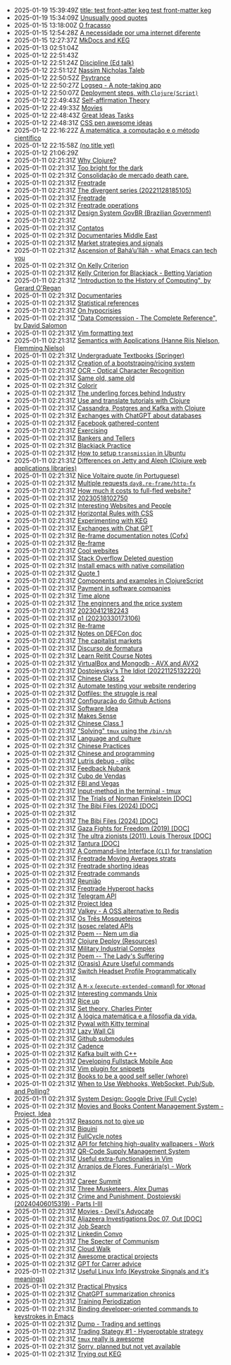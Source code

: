 * 2025-01-19 15:39:49Z [title: test front-atter keg
test front-matter keg](../178)
* 2025-01-19 15:34:09Z [Unusually good quotes](../88)
* 2025-01-15 13:18:00Z [O fracasso](../177)
* 2025-01-15 12:54:28Z [A necessidade por uma internet diferente](../176)
* 2025-01-15 12:27:37Z [MkDocs and KEG](../175)
* 2025-01-13 02:51:04Z [](../15)
* 2025-01-12 22:51:43Z [](../97)
* 2025-01-12 22:51:24Z [Discipline (Ed talk)](../90)
* 2025-01-12 22:51:12Z [Nassim Nicholas Taleb](../84)
* 2025-01-12 22:50:52Z [Psytrance ](../74)
* 2025-01-12 22:50:27Z [Logseq - A note-taking app](../72)
* 2025-01-12 22:50:07Z [Deployment steps, with `Clojure(Script)`](../56)
* 2025-01-12 22:49:43Z [Self-affirmation Theory](../152)
* 2025-01-12 22:49:33Z [Movies](../115)
* 2025-01-12 22:48:43Z [Great Ideas Tasks](../136)
* 2025-01-12 22:48:31Z [CSS pen awesome ideas](../128)
* 2025-01-12 22:16:22Z [A matemática, a computação e o método científico](../94)
* 2025-01-12 22:15:58Z [(no title yet) ](../71)
* 2025-01-12 21:06:29Z [](../173)
* 2025-01-11 02:21:31Z [Why Clojure?](../86)
* 2025-01-11 02:21:31Z [Too bright for the dark](../85)
* 2025-01-11 02:21:31Z [Consolidação de mercado death care.](../87)
* 2025-01-11 02:21:31Z [Freqtrade](../89)
* 2025-01-11 02:21:31Z [The divergent series (20221128185105)](../9)
* 2025-01-11 02:21:31Z [Freqtrade](../91)
* 2025-01-11 02:21:31Z [Freqtrade operations](../92)
* 2025-01-11 02:21:31Z [Design System GovBR (Brazilian Government)](../93)
* 2025-01-11 02:21:31Z [](../95)
* 2025-01-11 02:21:31Z [Contatos](../96)
* 2025-01-11 02:21:31Z [Documentaries Middle East](../98)
* 2025-01-11 02:21:31Z [Market strategies and signals](../99)
* 2025-01-11 02:21:31Z [Ascension of Bahá’u’lláh - what Emacs can tech you](../63)
* 2025-01-11 02:21:31Z [On Kelly Criterion](../80)
* 2025-01-11 02:21:31Z [Kelly Criterion for Blackjack - Betting Variation](../76)
* 2025-01-11 02:21:31Z ["Introduction to the History of Computing", by Gerard O'Regan](../73)
* 2025-01-11 02:21:31Z [Documentaries](../77)
* 2025-01-11 02:21:31Z [Statistical references](../78)
* 2025-01-11 02:21:31Z [On hypocrisies](../79)
* 2025-01-11 02:21:31Z ["Data Compression - The Complete Reference", by David Salomon](../70)
* 2025-01-11 02:21:31Z [Vim formatting text](../7)
* 2025-01-11 02:21:31Z [Semantics with Applications (Hanne Riis Nielson, Flemming Nielso)](../69)
* 2025-01-11 02:21:31Z [Undergraduate Textbooks (Springer)](../68)
* 2025-01-11 02:21:31Z [Creation of a bootstraping/ricing system](../67)
* 2025-01-11 02:21:31Z [OCR - Optical Character Recognition](../66)
* 2025-01-11 02:21:31Z [Same old, same old](../64)
* 2025-01-11 02:21:31Z [Colorir](../83)
* 2025-01-11 02:21:31Z [The underling forces behind Industry](../8)
* 2025-01-11 02:21:31Z [Use and translate tutorials with Clojure](../62)
* 2025-01-11 02:21:31Z [Cassandra, Postgres and Kafka with Clojure](../61)
* 2025-01-11 02:21:31Z [Exchanges with ChatGPT about databases](../60)
* 2025-01-11 02:21:31Z [Facebook gathered-content](../6)
* 2025-01-11 02:21:31Z [Exercising](../82)
* 2025-01-11 02:21:31Z [Bankers and Tellers](../81)
* 2025-01-11 02:21:31Z [Blackjack Practice](../75)
* 2025-01-11 02:21:31Z [How to setup `transmission` in Ubuntu](../51)
* 2025-01-11 02:21:31Z [Differences on Jetty and Aleph (Clojure web applications libraries)](../55)
* 2025-01-11 02:21:31Z [Nice Voltaire quote (in Portuguese)](../54)
* 2025-01-11 02:21:31Z [Multiple requests `day8.re-frame/http-fx`](../53)
* 2025-01-11 02:21:31Z [How much it costs to full-fled website?](../52)
* 2025-01-11 02:21:31Z [20230518102750](../57)
* 2025-01-11 02:21:31Z [Interesting Websites and People](../58)
* 2025-01-11 02:21:31Z [Horizontal Rules with CSS](../50)
* 2025-01-11 02:21:31Z [Experimenting with KEG](../5)
* 2025-01-11 02:21:31Z [Exchanges with Chat GPT](../59)
* 2025-01-11 02:21:31Z [Re-frame documentation notes (Cofx)](../49)
* 2025-01-11 02:21:31Z [Re-frame](../41)
* 2025-01-11 02:21:31Z [Cool websites](../37)
* 2025-01-11 02:21:31Z [Stack Overflow Deleted question](../46)
* 2025-01-11 02:21:31Z [Install emacs with native compilation](../45)
* 2025-01-11 02:21:31Z [Quote 1](../43)
* 2025-01-11 02:21:31Z [Components and examples in ClojureScript](../42)
* 2025-01-11 02:21:31Z [Payment in software companies](../48)
* 2025-01-11 02:21:31Z [Time alone](../40)
* 2025-01-11 02:21:31Z [The enginners and the price system](../4)
* 2025-01-11 02:21:31Z [20230412182243](../39)
* 2025-01-11 02:21:31Z [p1 (20230330173106)](../38)
* 2025-01-11 02:21:31Z [Re-frame](../47)
* 2025-01-11 02:21:31Z [Notes on DEFCon doc](../35)
* 2025-01-11 02:21:31Z [The capitalist markets](../34)
* 2025-01-11 02:21:31Z [Discurso de formatura](../33)
* 2025-01-11 02:21:31Z [Learn Reitit Course Notes](../32)
* 2025-01-11 02:21:31Z [VirtualBox and Mongodb - AVX and AVX2](../31)
* 2025-01-11 02:21:31Z [Dostoievsky's The Idiot (20221125132220)](../3)
* 2025-01-11 02:21:31Z [Chinese Class 2](../25)
* 2025-01-11 02:21:31Z [Automate testing your website rendering](../29)
* 2025-01-11 02:21:31Z [Dotfiles: the struggle is real](../28)
* 2025-01-11 02:21:31Z [Configuração do Github Actions](../27)
* 2025-01-11 02:21:31Z [Software Idea](../26)
* 2025-01-11 02:21:31Z [Makes Sense](../2)
* 2025-01-11 02:21:31Z [Chinese Class 1](../22)
* 2025-01-11 02:21:31Z ["Solving" `tmux` using the `/bin/sh`](../24)
* 2025-01-11 02:21:31Z [Language and culture](../21)
* 2025-01-11 02:21:31Z [Chinese Practices](../20)
* 2025-01-11 02:21:31Z [Chinese and programming](../19)
* 2025-01-11 02:21:31Z [Lutris debug - glibc](../18)
* 2025-01-11 02:21:31Z [Feedback Nubank](../172)
* 2025-01-11 02:21:31Z [Cubo de Vendas](../171)
* 2025-01-11 02:21:31Z [FBI and Vegas](../170)
* 2025-01-11 02:21:31Z [Input-method in the terminal - tmux](../17)
* 2025-01-11 02:21:31Z [The Trials of Norman Finkelstein [DOC]](../169)
* 2025-01-11 02:21:31Z [The Bibi Files (2024) [DOC]](../168)
* 2025-01-11 02:21:31Z [](../164)
* 2025-01-11 02:21:31Z [The Bibi Files (2024) [DOC]](../163)
* 2025-01-11 02:21:31Z [Gaza Fights for Freedom (2019) [DOC]](../162)
* 2025-01-11 02:21:31Z [The ultra zionists (2011), Louis Theroux [DOC]](../161)
* 2025-01-11 02:21:31Z [Tantura [DOC]](../160)
* 2025-01-11 02:21:31Z [A Command-line Interface (`CLI`) for translation](../16)
* 2025-01-11 02:21:31Z [Freqtrade Moving Averages strats](../159)
* 2025-01-11 02:21:31Z [Freqtrade shorting ideas](../158)
* 2025-01-11 02:21:31Z [Freqtrade commands](../157)
* 2025-01-11 02:21:31Z [Reunião](../156)
* 2025-01-11 02:21:31Z [Freqtrade Hyperopt hacks](../155)
* 2025-01-11 02:21:31Z [Telegram API](../154)
* 2025-01-11 02:21:31Z [Project Idea](../153)
* 2025-01-11 02:21:31Z [Valkey - A OSS alternative to Redis](../151)
* 2025-01-11 02:21:31Z [Os Três Mosqueteiros ](../150)
* 2025-01-11 02:21:31Z [Isosec related APIs](../149)
* 2025-01-11 02:21:31Z [Poem -- Nem um dia](../148)
* 2025-01-11 02:21:31Z [Clojure Deploy (Resources)](../147)
* 2025-01-11 02:21:31Z [Military Industrial Complex](../146)
* 2025-01-11 02:21:31Z [Poem -- The Lady's Suffering](../145)
* 2025-01-11 02:21:31Z [(Orasis) Azure Useful commands](../144)
* 2025-01-11 02:21:31Z [Switch Headset Profile Programmatically ](../143)
* 2025-01-11 02:21:31Z [](../142)
* 2025-01-11 02:21:31Z [A `M-x` (`execute-extended-command`) for `XMonad`](../141)
* 2025-01-11 02:21:31Z [Interesting commands Unix](../140)
* 2025-01-11 02:21:31Z [Rice up](../139)
* 2025-01-11 02:21:31Z [Set theory, Charles Pinter](../138)
* 2025-01-11 02:21:31Z [A lógica matemática e a filosofia da vida.](../137)
* 2025-01-11 02:21:31Z [Pywal with Kitty terminal](../135)
* 2025-01-11 02:21:31Z [Lazy Wall Cli](../134)
* 2025-01-11 02:21:31Z [Github submodules](../133)
* 2025-01-11 02:21:31Z [Cadence](../132)
* 2025-01-11 02:21:31Z [Kafka built with C++](../131)
* 2025-01-11 02:21:31Z [Developing Fullstack Mobile App](../130)
* 2025-01-11 02:21:31Z [Vim plugin for snippets](../13)
* 2025-01-11 02:21:31Z [Books to be a good self seller (whore)](../129)
* 2025-01-11 02:21:31Z [When to Use Webhooks, WebSocket, Pub/Sub, and Polling?](../127)
* 2025-01-11 02:21:31Z [System Design: Google Drive (Full Cycle)](../126)
* 2025-01-11 02:21:31Z [Movies and Books Content Management System - Project, Idea](../125)
* 2025-01-11 02:21:31Z [Reasons not to give up](../124)
* 2025-01-11 02:21:31Z [Biquini](../123)
* 2025-01-11 02:21:31Z [FullCycle notes](../122)
* 2025-01-11 02:21:31Z [API for fetching high-quality wallpapers - Work](../121)
* 2025-01-11 02:21:31Z [QR-Code Supply Management System](../120)
* 2025-01-11 02:21:31Z [Useful extra-functionalies in Vim](../12)
* 2025-01-11 02:21:31Z [Arranjos de Flores, Funerária(s) - Work](../119)
* 2025-01-11 02:21:31Z [](../118)
* 2025-01-11 02:21:31Z [Career Summit](../117)
* 2025-01-11 02:21:31Z [Three Musketeers, Alex Dumas](../116)
* 2025-01-11 02:21:31Z [Crime and Punishment, Dostoievski (20240406015319) - Parts I-III](../114)
* 2025-01-11 02:21:31Z [Movies - Devil's Advocate](../113)
* 2025-01-11 02:21:31Z [Aljazeera Investigations Doc 07, Out [DOC]](../112)
* 2025-01-11 02:21:31Z [Job Search](../111)
* 2025-01-11 02:21:31Z [Linkedin Convo](../110)
* 2025-01-11 02:21:31Z [The Specter of Communism](../11)
* 2025-01-11 02:21:31Z [Cloud Walk ](../109)
* 2025-01-11 02:21:31Z [Awesome practical projects](../108)
* 2025-01-11 02:21:31Z [GPT for Carrer advice](../107)
* 2025-01-11 02:21:31Z [Useful Linux Info (Keystroke Singnals and it's meanings)](../106)
* 2025-01-11 02:21:31Z [Practical Physics](../105)
* 2025-01-11 02:21:31Z [ChatGPT summarization chronics](../104)
* 2025-01-11 02:21:31Z [Training Periodization](../103)
* 2025-01-11 02:21:31Z [Binding developer-oriented commands to keystrokes in Emacs](../102)
* 2025-01-11 02:21:31Z [Dump - Trading and settings](../101)
* 2025-01-11 02:21:31Z [Trading Stategy #1 - Hyperoptable strategy](../100)
* 2025-01-11 02:21:31Z [`tmux` really is awesome](../10)
* 2025-01-11 02:21:31Z [Sorry, planned but not yet available](../0)
* 2025-01-11 02:21:31Z [Trying out KEG](../1)

